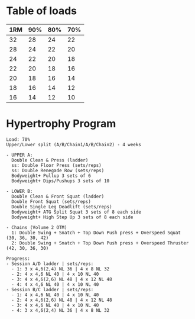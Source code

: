 # Table of loads

1RM | 90% | 80% | 70%
--- | --- | --- | ---
32  | 28  | 24  | 22
28  | 24  | 22  | 20  
24  | 22  | 20  | 18
22  | 20  | 18  | 16
20  | 18  | 16  | 14
18  | 16  | 14  | 12
16  | 14  | 12  | 10

# Hypertrophy Program

```
Load: 70%
Upper/Lower split (A/B/Chain1/A/B/Chain2) - 4 weeks

- UPPER A:
  Double Clean & Press (ladder)
  ss: Double Floor Press (sets/reps)
  ss: Double Renegade Row (sets/reps)
  Bodyweight+ Pullup 3 sets of 6
  Bodyweight+ Dips/Pushups 3 sets of 10

- LOWER B:
  Double Clean & Front Squat (ladder)
  Double Front Squat (sets/reps)
  Double Single Leg Deadlift (sets/reps)
  Bodyweight+ ATG Split Squat 3 sets of 8 each side
  Bodyweight+ High Step Up 3 sets of 8 each side

- Chains (Volume 2 OTM)
  1: Double Swing + Snatch + Top Down Push press + Overspeed Squat  (30, 36, 30, 42)
  2: Double Swing + Snatch + Top Down Push press + Overspeed Thruster (42, 30, 36, 30)

Progress:
- Session A/D ladder | sets/reps:
  - 1: 3 x 4,6(2,4) NL 36 | 4 x 8 NL 32
  - 2: 4 x 4,6 NL 40 | 4 x 10 NL 40
  - 3: 4 x 4,6(2,6) NL 48 | 4 x 12 NL 48
  - 4: 4 x 4,6 NL 40 | 4 x 10 NL 40
- Session B/C ladder | sets/reps:
  - 1: 4 x 4,6 NL 40 | 4 x 10 NL 40
  - 2: 4 x 4,6(2,6) NL 48 | 4 x 12 NL 48
  - 3: 4 x 4,6 NL 40 | 4 x 10 NL 40
  - 4: 3 x 4,6(2,4) NL 36 | 4 x 8 NL 32
  
```

